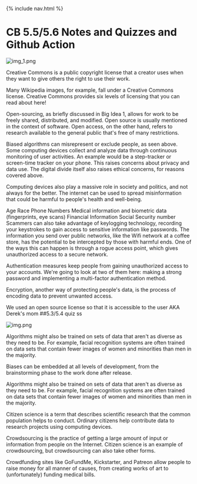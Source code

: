 {% include nav.html %}



# CB 5.5/5.6 Notes and Quizzes and Github Action
![img_1.png](img_1.png)

Creative Commons is a public copyright license that a creator uses when they want to give others the right to use their work.

Many Wikipedia images, for example, fall under a Creative Commons license. Creative Commons provides six levels of licensing that you can read about here!

Open-sourcing, as briefly discussed in Big Idea 1, allows for work to be freely shared, distributed, and modified. Open source is usually mentioned in the context of software.
Open access, on the other hand, refers to research available to the general public that's free of many restrictions.

Biased algorithms can misrepresent or exclude people, as seen above.
Some computing devices collect and analyze data through continuous monitoring of user activities. An example would be a step-tracker or screen-time tracker on your phone. This raises concerns about privacy and data use.
The digital divide itself also raises ethical concerns, for reasons covered above.

Computing devices also play a massive role in society and politics, and not always for the better.
The internet can be used to spread misinformation that could be harmful to people's health and well-being.

Age
Race
Phone Numbers
Medical information and biometric data (fingerprints, eye scans)
Financial Information
Social Security number
Scammers can also take advantage of keylogging technology, recording your keystrokes to gain access to sensitive information like passwords.
The information you send over public networks, like the Wifi network at a coffee store, has the potential to be intercepted by those with harmful ends. One of the ways this can happen is through a rogue access point, which gives unauthorized access to a secure network.

Authentication measures keep people from gaining unauthorized access to your accounts. We're going to look at two of them here: making a strong password and implementing a multi-factor authentication method.

Encryption, another way of protecting people's data, is the process of encoding data to prevent unwanted access.

We used an open source license so that it is accessible to the user AKA Derek's mom
##5.3/5.4 quiz ss

![img.png](img.png)

Algorithms might also be trained on sets of data that aren't as diverse as they need to be. For example, facial recognition systems are often trained on data sets that contain fewer images of women and minorities than men in the majority.

Biases can be embedded at all levels of development, from the brainstorming phase to the work done after release.

Algorithms might also be trained on sets of data that aren't as diverse as they need to be. For example, facial recognition systems are often trained on data sets that contain fewer images of women and minorities than men in the majority.

Citizen science is a term that describes scientific research that the common population helps to conduct. Ordinary citizens help contribute data to research projects using computing devices.

Crowdsourcing is the practice of getting a large amount of input or information from people on the Internet. Citizen science is an example of crowdsourcing, but crowdsourcing can also take other forms.

Crowdfunding sites like GoFundMe, Kickstarter, and Patreon allow people to raise money for all manner of causes, from creating works of art to (unfortunately) funding medical bills.

